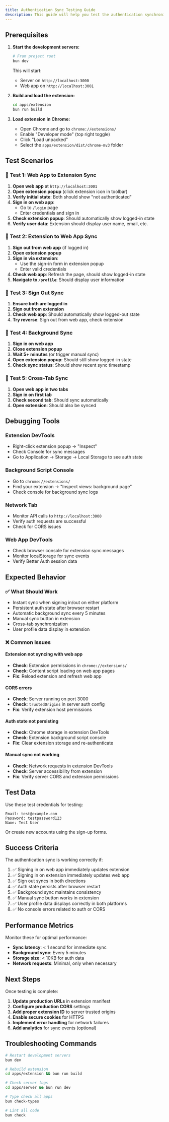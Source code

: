 ```yaml
---
title: Authentication Sync Testing Guide
description: This guide will help you test the authentication synchronization between your web app and browser extension.
---
```



## Prerequisites

1. **Start the development servers:**
   ```bash
   # From project root
   bun dev
   ```
   This will start:
   - Server on `http://localhost:3000`
   - Web app on `http://localhost:3001`

2. **Build and load the extension:**
   ```bash
   cd apps/extension
   bun run build
   ```

3. **Load extension in Chrome:**
   - Open Chrome and go to `chrome://extensions/`
   - Enable "Developer mode" (top right toggle)
   - Click "Load unpacked"
   - Select the `apps/extension/dist/chrome-mv3` folder

## Test Scenarios

### 🧪 **Test 1: Web App to Extension Sync**

1. **Open web app** at `http://localhost:3001`
2. **Open extension popup** (click extension icon in toolbar)
3. **Verify initial state**: Both should show "not authenticated"
4. **Sign in on web app**:
   - Go to `/login` page
   - Enter credentials and sign in
5. **Check extension popup**: Should automatically show logged-in state
6. **Verify user data**: Extension should display user name, email, etc.

### 🧪 **Test 2: Extension to Web App Sync**

1. **Sign out from web app** (if logged in)
2. **Open extension popup**
3. **Sign in via extension**:
   - Use the sign-in form in extension popup
   - Enter valid credentials
4. **Check web app**: Refresh the page, should show logged-in state
5. **Navigate to `/profile`**: Should display user information

### 🧪 **Test 3: Sign Out Sync**

1. **Ensure both are logged in**
2. **Sign out from extension**
3. **Check web app**: Should automatically show logged-out state
4. **Try reverse**: Sign out from web app, check extension

### 🧪 **Test 4: Background Sync**

1. **Sign in on web app**
2. **Close extension popup**
3. **Wait 5+ minutes** (or trigger manual sync)
4. **Open extension popup**: Should still show logged-in state
5. **Check sync status**: Should show recent sync timestamp

### 🧪 **Test 5: Cross-Tab Sync**

1. **Open web app in two tabs**
2. **Sign in on first tab**
3. **Check second tab**: Should sync automatically
4. **Open extension**: Should also be synced

## Debugging Tools

### **Extension DevTools**
- Right-click extension popup → "Inspect"
- Check Console for sync messages
- Go to Application → Storage → Local Storage to see auth state

### **Background Script Console**
- Go to `chrome://extensions/`
- Find your extension → "Inspect views: background page"
- Check console for background sync logs

### **Network Tab**
- Monitor API calls to `http://localhost:3000`
- Verify auth requests are successful
- Check for CORS issues

### **Web App DevTools**
- Check browser console for extension sync messages
- Monitor localStorage for sync events
- Verify Better Auth session data

## Expected Behavior

### ✅ **What Should Work**
- Instant sync when signing in/out on either platform
- Persistent auth state after browser restart
- Automatic background sync every 5 minutes
- Manual sync button in extension
- Cross-tab synchronization
- User profile data display in extension

### ❌ **Common Issues**

#### **Extension not syncing with web app**
- **Check**: Extension permissions in `chrome://extensions/`
- **Check**: Content script loading on web app pages
- **Fix**: Reload extension and refresh web app

#### **CORS errors**
- **Check**: Server running on port 3000
- **Check**: `trustedOrigins` in server auth config
- **Fix**: Verify extension host permissions

#### **Auth state not persisting**
- **Check**: Chrome storage in extension DevTools
- **Check**: Extension background script console
- **Fix**: Clear extension storage and re-authenticate

#### **Manual sync not working**
- **Check**: Network requests in extension DevTools
- **Check**: Server accessibility from extension
- **Fix**: Verify server CORS and extension permissions

## Test Data

Use these test credentials for testing:

```
Email: test@example.com
Password: testpassword123
Name: Test User
```

Or create new accounts using the sign-up forms.

## Success Criteria

The authentication sync is working correctly if:

1. ✅ Signing in on web app immediately updates extension
2. ✅ Signing in on extension immediately updates web app
3. ✅ Sign out syncs in both directions
4. ✅ Auth state persists after browser restart
5. ✅ Background sync maintains consistency
6. ✅ Manual sync button works in extension
7. ✅ User profile data displays correctly in both platforms
8. ✅ No console errors related to auth or CORS

## Performance Metrics

Monitor these for optimal performance:

- **Sync latency**: < 1 second for immediate sync
- **Background sync**: Every 5 minutes
- **Storage size**: < 10KB for auth data
- **Network requests**: Minimal, only when necessary

## Next Steps

Once testing is complete:

1. **Update production URLs** in extension manifest
2. **Configure production CORS** settings
3. **Add proper extension ID** to server trusted origins
4. **Enable secure cookies** for HTTPS
5. **Implement error handling** for network failures
6. **Add analytics** for sync events (optional)

## Troubleshooting Commands

```bash
# Restart development servers
bun dev

# Rebuild extension
cd apps/extension && bun run build

# Check server logs
cd apps/server && bun run dev

# Type check all apps
bun check-types

# Lint all code
bun check
```